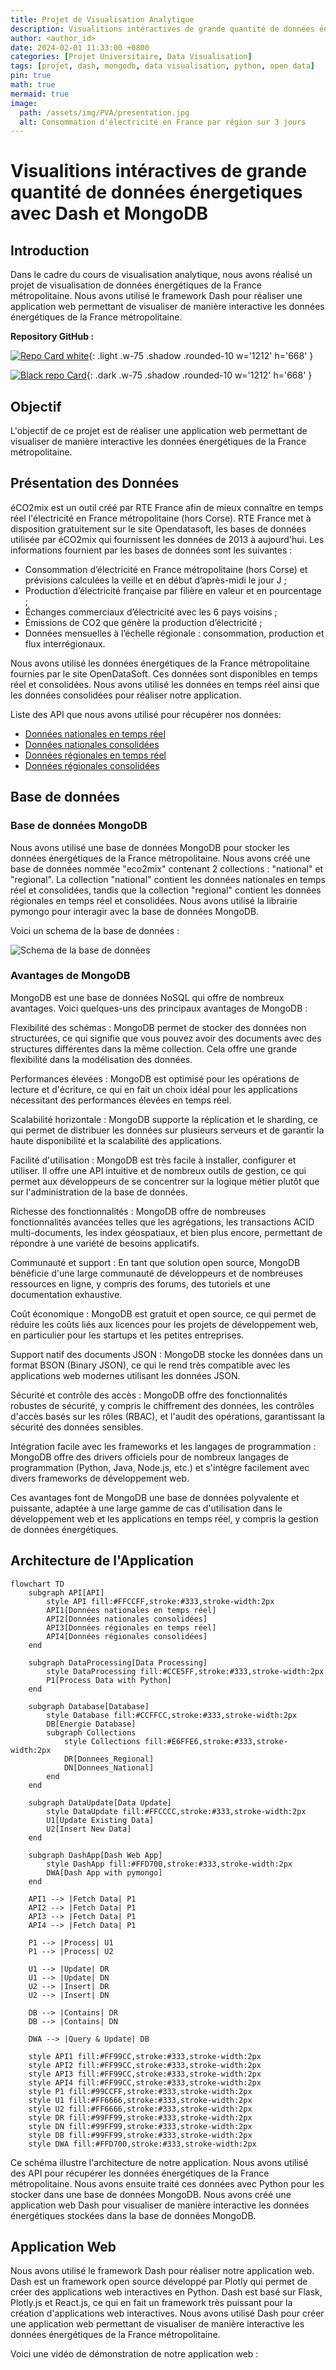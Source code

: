 ```yaml
---
title: Projet de Visualisation Analytique
description: Visualitions intéractives de grande quantité de données énergetiques.
author: <author_id>
date: 2024-02-01 11:33:00 +0800
categories: [Projet Universitaire, Data Visualisation]
tags: [projet, dash, mongodb, data visualisation, python, open data]
pin: true
math: true
mermaid: true
image:
  path: /assets/img/PVA/presentation.jpg
  alt: Consommation d'électricité en France par région sur 3 jours
---
```


# Visualitions intéractives de grande quantité de données énergetiques avec Dash et MongoDB

## Introduction

Dans le cadre du cours de visualisation analytique, nous avons réalisé un projet de visualisation de données énergétiques de la France métropolitaine. Nous avons utilisé le framework Dash pour réaliser une application web permettant de visualiser de manière interactive les données énergétiques de la France métropolitaine. 

**Repository GitHub :**


[![Repo Card white](https://github-readme-stats.vercel.app/api/pin/?username=Hisqkq&repo=Projet-de-visualisation-M1)](https://github.com/Hisqkq/Projet-de-visualisation-M1){: .light .w-75 .shadow .rounded-10 w='1212' h='668' }

[![Black repo Card](https://github-readme-stats.vercel.app/api/pin?username=Hisqkq&repo=Projet-de-visualisation-M1&title_color=fff&icon_color=f9f9f9&text_color=9f9f9f&bg_color=151515)](https://github.com/Hisqkq/Projet-de-visualisation-M1){: .dark .w-75 .shadow .rounded-10 w='1212' h='668' }


## Objectif

L'objectif de ce projet est de réaliser une application web permettant de visualiser de manière interactive les données énergétiques de la France métropolitaine.

## Présentation des Données

éCO2mix est un outil créé par RTE France afin de mieux connaître en temps réel l'électricité en France métropolitaine (hors Corse). RTE France met à disposition gratuitement sur le site Opendatasoft, les bases de données utilisée par éCO2mix qui fournissent les données de 2013 à aujourd'hui. Les informations fournient par les bases de données sont les suivantes :

- Consommation d’électricité en France métropolitaine (hors Corse) et prévisions calculées la veille et en début d’après-midi le jour J ;
- Production d’électricité française par filière en valeur et en pourcentage ;
- Échanges commerciaux d’électricité avec les 6 pays voisins ;
- Émissions de CO2 que génère la production d’électricité ;
- Données mensuelles à l’échelle régionale : consommation, production et flux interrégionaux.

Nous avons utilisé les données énergétiques de la France métropolitaine fournies par le site OpenDataSoft. Ces données sont disponibles en temps réel et consolidées. Nous avons utilisé les données en temps réel ainsi que les données consolidées pour réaliser notre application.

 Liste des API que nous avons utilisé pour récupérer nos données:
- [Données nationales en temps réel](https://odre.opendatasoft.com/api/explore/v2.1/catalog/datasets/eco2mix-national-tr)
- [Données nationales consolidées](https://odre.opendatasoft.com/api/explore/v2.1/catalog/datasets/eco2mix-national-cons-def)
- [Données régionales en temps réel](https://odre.opendatasoft.com/api/explore/v2.1/catalog/datasets/eco2mix-regional-tr)
- [Données régionales consolidées](https://odre.opendatasoft.com/api/explore/v2.1/catalog/datasets/eco2mix-regional-cons-def)

## Base de données

### Base de données MongoDB

Nous avons utilisé une base de données MongoDB pour stocker les données énergétiques de la France métropolitaine. Nous avons créé une base de données nommée "eco2mix" contenant 2 collections : "national" et "regional". La collection "national" contient les données nationales en temps réel et consolidées, tandis que la collection "regional" contient les données régionales en temps réel et consolidées. Nous avons utilisé la librairie pymongo pour interagir avec la base de données MongoDB.

Voici un schema de la base de données :

![Schema de la base de données](/assets/img/PVA/BD_schema.jpg)

### Avantages de MongoDB

MongoDB est une base de données NoSQL qui offre de nombreux avantages. Voici quelques-uns des principaux avantages de MongoDB :

Flexibilité des schémas
: MongoDB permet de stocker des données non structurées, ce qui signifie que vous pouvez avoir des documents avec des structures différentes dans la même collection. Cela offre une grande flexibilité dans la modélisation des données.

Performances élevées
: MongoDB est optimisé pour les opérations de lecture et d'écriture, ce qui en fait un choix idéal pour les applications nécessitant des performances élevées en temps réel.

Scalabilité horizontale
: MongoDB supporte la réplication et le sharding, ce qui permet de distribuer les données sur plusieurs serveurs et de garantir la haute disponibilité et la scalabilité des applications.

Facilité d'utilisation
: MongoDB est très facile à installer, configurer et utiliser. Il offre une API intuitive et de nombreux outils de gestion, ce qui permet aux développeurs de se concentrer sur la logique métier plutôt que sur l'administration de la base de données.

Richesse des fonctionnalités
: MongoDB offre de nombreuses fonctionnalités avancées telles que les agrégations, les transactions ACID multi-documents, les index géospatiaux, et bien plus encore, permettant de répondre à une variété de besoins applicatifs.

Communauté et support
: En tant que solution open source, MongoDB bénéficie d'une large communauté de développeurs et de nombreuses ressources en ligne, y compris des forums, des tutoriels et une documentation exhaustive.

Coût économique
: MongoDB est gratuit et open source, ce qui permet de réduire les coûts liés aux licences pour les projets de développement web, en particulier pour les startups et les petites entreprises.

Support natif des documents JSON
: MongoDB stocke les données dans un format BSON (Binary JSON), ce qui le rend très compatible avec les applications web modernes utilisant les données JSON.

Sécurité et contrôle des accès
: MongoDB offre des fonctionnalités robustes de sécurité, y compris le chiffrement des données, les contrôles d'accès basés sur les rôles (RBAC), et l'audit des opérations, garantissant la sécurité des données sensibles.

Intégration facile avec les frameworks et les langages de programmation
: MongoDB offre des drivers officiels pour de nombreux langages de programmation (Python, Java, Node.js, etc.) et s'intègre facilement avec divers frameworks de développement web.

Ces avantages font de MongoDB une base de données polyvalente et puissante, adaptée à une large gamme de cas d'utilisation dans le développement web et les applications en temps réel, y compris la gestion de données énergétiques.


## Architecture de l'Application

```mermaid
flowchart TD
    subgraph API[API]
        style API fill:#FFCCFF,stroke:#333,stroke-width:2px
        API1[Données nationales en temps réel]
        API2[Données nationales consolidées]
        API3[Données régionales en temps réel]
        API4[Données régionales consolidées]
    end
    
    subgraph DataProcessing[Data Processing]
        style DataProcessing fill:#CCE5FF,stroke:#333,stroke-width:2px
        P1[Process Data with Python]
    end
    
    subgraph Database[Database]
        style Database fill:#CCFFCC,stroke:#333,stroke-width:2px
        DB[Energie Database]
        subgraph Collections
            style Collections fill:#E6FFE6,stroke:#333,stroke-width:2px
            DR[Donnees_Regional]
            DN[Donnees_National]
        end
    end

    subgraph DataUpdate[Data Update]
        style DataUpdate fill:#FFCCCC,stroke:#333,stroke-width:2px
        U1[Update Existing Data]
        U2[Insert New Data]
    end

    subgraph DashApp[Dash Web App]
        style DashApp fill:#FFD700,stroke:#333,stroke-width:2px
        DWA[Dash App with pymongo]
    end
    
    API1 --> |Fetch Data| P1
    API2 --> |Fetch Data| P1
    API3 --> |Fetch Data| P1
    API4 --> |Fetch Data| P1
    
    P1 --> |Process| U1
    P1 --> |Process| U2
    
    U1 --> |Update| DR
    U1 --> |Update| DN
    U2 --> |Insert| DR
    U2 --> |Insert| DN
    
    DB --> |Contains| DR
    DB --> |Contains| DN
    
    DWA --> |Query & Update| DB
    
    style API1 fill:#FF99CC,stroke:#333,stroke-width:2px
    style API2 fill:#FF99CC,stroke:#333,stroke-width:2px
    style API3 fill:#FF99CC,stroke:#333,stroke-width:2px
    style API4 fill:#FF99CC,stroke:#333,stroke-width:2px
    style P1 fill:#99CCFF,stroke:#333,stroke-width:2px
    style U1 fill:#FF6666,stroke:#333,stroke-width:2px
    style U2 fill:#FF6666,stroke:#333,stroke-width:2px
    style DR fill:#99FF99,stroke:#333,stroke-width:2px
    style DN fill:#99FF99,stroke:#333,stroke-width:2px
    style DB fill:#99FF99,stroke:#333,stroke-width:2px
    style DWA fill:#FFD700,stroke:#333,stroke-width:2px
```

Ce schéma illustre l'architecture de notre application. Nous avons utilisé des API pour récupérer les données énergétiques de la France métropolitaine. Nous avons ensuite traité ces données avec Python pour les stocker dans une base de données MongoDB. Nous avons créé une application web Dash pour visualiser de manière interactive les données énergétiques stockées dans la base de données MongoDB.

## Application Web

Nous avons utilisé le framework Dash pour réaliser notre application web. Dash est un framework open source développé par Plotly qui permet de créer des applications web interactives en Python. Dash est basé sur Flask, Plotly.js et React.js, ce qui en fait un framework très puissant pour la création d'applications web interactives. Nous avons utilisé Dash pour créer une application web permettant de visualiser de manière interactive les données énergétiques de la France métropolitaine.

Voici une vidéo de démonstration de notre application web :

